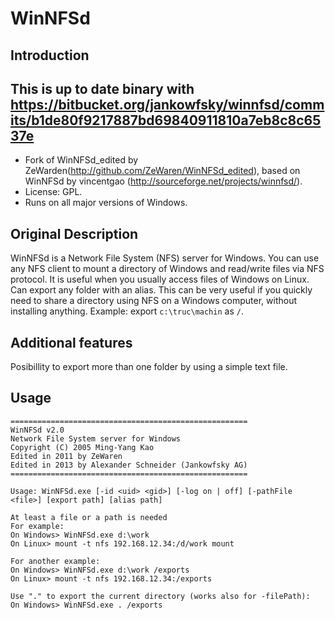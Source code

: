 WinNFSd
=======

Introduction
------------
This is up to date binary with https://bitbucket.org/jankowfsky/winnfsd/commits/b1de80f9217887bd69840911810a7eb8c8c6537e
----------
* Fork of WinNFSd_edited by ZeWarden(http://github.com/ZeWaren/WinNFSd_edited), based on WinNFSd by vincentgao (http://sourceforge.net/projects/winnfsd/).
* License: GPL.
* Runs on all major versions of Windows.

Original Description
--------------------
WinNFSd is a Network File System (NFS) server for Windows. You can use any NFS client to mount a directory of Windows and read/write files via NFS protocol. It is useful when you usually access files of Windows on Linux.
Can export any folder with an alias. This can be very useful if you quickly need to share a directory using NFS on a Windows computer, without installing anything.
Example: export `c:\truc\machin` as `/`.

Additional features
-------------------
Posibillity to export more than one folder by using a simple text file.

Usage
-------------------
	=====================================================
    WinNFSd v2.0
    Network File System server for Windows
    Copyright (C) 2005 Ming-Yang Kao
    Edited in 2011 by ZeWaren
    Edited in 2013 by Alexander Schneider (Jankowfsky AG)
    =====================================================

    Usage: WinNFSd.exe [-id <uid> <gid>] [-log on | off] [-pathFile <file>] [export path] [alias path]

    At least a file or a path is needed
    For example:
    On Windows> WinNFSd.exe d:\work
    On Linux> mount -t nfs 192.168.12.34:/d/work mount

    For another example:
    On Windows> WinNFSd.exe d:\work /exports
    On Linux> mount -t nfs 192.168.12.34:/exports

    Use "." to export the current directory (works also for -filePath):
    On Windows> WinNFSd.exe . /exports